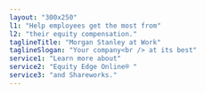 ```yaml
---
layout: "300x250"
l1: "Help employees get the most from"
l2: "their equity compensation."
taglineTitle: "Morgan Stanley at Work"
taglineSlogan: "Your company<br /> at its best"
service1: "Learn more about"
service2: "Equity Edge Online® "
service3: "and Shareworks."
---
```

